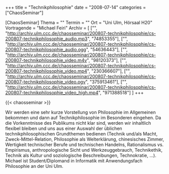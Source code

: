 +++
title = "Technikphilosophie"
date = "2008-07-14"
categories = ["ChaosSeminar"]

[ChaosSeminar]
Thema = ""
Termin = ""
Ort = "Uni Ulm, Hörsaal H20"
Vortragende = "Michael Feiri"
Archiv = [
	["", "http://archiv.ulm.ccc.de/chaosseminar/200807-technikphilosophie/cs-200807-technikphilosophie_audio.mp3", "74853355"],
	["", "http://archiv.ulm.ccc.de/chaosseminar/200807-technikphilosophie/cs-200807-technikphilosophie_audio.ogg", "54636443"],
	["", "http://archiv.ulm.ccc.de/chaosseminar/200807-technikphilosophie/cs-200807-technikphilosophie_video.m4v", "98120373"],
	["", "http://archiv.ulm.ccc.de/chaosseminar/200807-technikphilosophie/cs-200807-technikphilosophie_video.mp4", "230366607"],
	["", "http://archiv.ulm.ccc.de/chaosseminar/200807-technikphilosophie/cs-200807-technikphilosophie_video.ogv", "375913461"],
	["", "http://archiv.ulm.ccc.de/chaosseminar/200807-technikphilosophie/cs-200807-technikphilosophie_video_high.mp4", "971388518"]
	]
+++

{{< chaosseminar >}}

Wir werden eine sehr kurze Vorstellung von Philosophie im Allgemeinen bekommen und dann auf Technikphilosophie im Besonderen eingehen. Da die Vorkenntnisse des Publikums nicht klar sind, werden wir inhaltlich flexibel bleiben und uns aus einer Auswahl der üblichen technikphilosophischen Grundthemen bedienen (Technik und/als Macht, Zweck-Mittel-Relation, Philosophie als Welterklärung, chinesisches Zimmer, Wertigkeit technischer Berufe und technischen Handelns, Rationalismus vs. Empirismus, anthropologische Sicht und Werkzeuggebrauch, Technikethik, Technik als Kultur und soziologische Beschreibungen, Technokratie, ...). Michael ist Student/Diplomand in Informatik mit Anwendungsfach Philosophie an der Uni Ulm.
